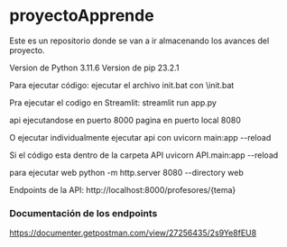 # proyectoApprende
Este es un repositorio donde se van a ir almacenando los avances del proyecto.

Version de Python 3.11.6
Version de pip 23.2.1

Para ejecutar código:
ejecutar el archivo init.bat con 
\init.bat

Pra ejecutar el codigo en Streamlit: 
streamlit run app.py

api ejecutandose en puerto 8000
pagina en puerto local 8080

O ejecutar individualmente
ejecutar api con
uvicorn main:app --reload

Si el código esta dentro de la carpeta API
uvicorn API.main:app --reload

para ejecutar web
python -m http.server 8080 --directory web        

Endpoints de la API:
http://localhost:8000/profesores/{tema}


### Documentación de los endpoints
https://documenter.getpostman.com/view/27256435/2s9Ye8fEU8